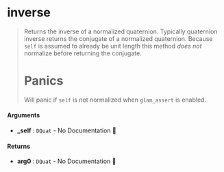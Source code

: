 # inverse

>  Returns the inverse of a normalized quaternion.
>  Typically quaternion inverse returns the conjugate of a normalized quaternion.
>  Because `self` is assumed to already be unit length this method *does not* normalize
>  before returning the conjugate.
>  # Panics
>  Will panic if `self` is not normalized when `glam_assert` is enabled.

#### Arguments

- **\_self** : `DQuat` \- No Documentation 🚧

#### Returns

- **arg0** : `DQuat` \- No Documentation 🚧